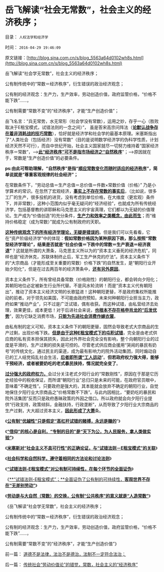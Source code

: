 # 岳飞解读“社会无常数”，社会主义的经济秩序；

目录： `人权法学和经济学` 

时间： `2016-04-29 19:46:09` 

原文链接：[http://blog.sina.com.cn/s/blog_5563a64d0102wh8s.html](http://blog.sina.com.cn/s/blog_5563a64d0102wh8s.html)

岳飞解读“社会学无常数”，社会主义的经济秩序；

公有制传统中的“常数＝经济秩序”，衍生错误的政治经济观念；

公有制的经济观念：生产力，生产效率，劳动创造价值，政府监管价格，“价格不能下跌”……，

公有制需要“常数不变”的“经济秩序”，才能“生产创造价值”；

岳飞名言：“兵无常势，水无常形（社会学没有常数），运用之妙，存乎一心（胜败取决于E租宝模式，试错法则的一念之间）”，
虽是答宋高宗问阵法（[**论默认战争存在着非消耗战的技巧常数**](../../../2009/12/6/中国传统文化与现代战争格格不入.md)），恰好就是经济学和社会学的最基本原理。米塞斯指出了“人类社会（包括经济）没有常数”（目的是说明数学经济学的伪科学性质，计划经济天然不可行），而自中世纪开始，社会主义国家就尽一切努力维持着“国家经济秩序＝常数”，——>[**此“经济秩序”可不是指市场经济之“自然秩序**](../../../2013/5/18/自然秩序和国家标准.md)”；——>原因就在于，常数是“生产创造价值”的必要条件。

**ps:由此可帮助理解，“自然秩序”是指“[**顺应常数变化而随时适应的经济秩序**](../../../2013/5/24/自然转型就是自然秩序的“奥林匹克精神”.md)”，简单说就是“尊重客观规律的社会经济”；**

在常数条件下，“劳动总值＝生产总值＝总价值＝件数×常数价值（价格）”
乃是小学算术的常识。在忽然了宏观经济，[**事实上不存在常数的事实后**](../../../2016/4/24/米塞斯的正确论证，与“试错法则－E租宝模式”的关联；.md)，（比如说，很多工厂的生产，很多投机的进货，没有考虑到单位价格，在大维度（更宏观）条件下，并非常数），这种小范围内似乎毫无疑问的“经济经验”，也就成为所有传统经济学，包括基督教的讲耶稣和马克思主义的宇宙真理，它们都以为无疑的价值理论。生产成为“价值创造”的充分条件，[**生产力和效率之类概念，由此而生**](../../../2015/8/30/基督教和马克思主义者对“工厂，工业化”的误解；.md)；而“维持价格稳定（成为常数）”就成为公有制政府的天职。

[**这种传统观念下的所有经济学理论，无疑是错误的**](../../../2010/6/7/《资本论》错在“生产创造价值”.md)。但是我们可以先看看，它在“资产阶级经济学”中的体现：**假如常数价格因为某种原因下跌，那么按照“常数型经济学理论”，结果是否就是“社会价值＝下跌中的常数＝生产衰退＝经济衰退”**？这就是所谓的大萧条，马克思主义所以为的“资本主义垂死的经济危机”，同样也是“经济休克，苏联体制终止后，军工生产休克的疗法”。资本主义条件下的“大宗商品（才能形成至关重要的常数）价格下跌”的自然发生，是“朝阳行业开始夕阳化”，但是在过去两百年的经济萧条中，[**还有另外原因**](../../../2011/6/15/费雪低利率和通缩论代表了权贵垄断特权的利益.md)。

资本主义条件下，所有曾经具备常数（价格刚性）的朝阳行业，都会转向夕阳化；其朝阳地位必定被新生行业所代替。不是风水轮流转！而是“资本主义代有朝阳出”，推动了资本主义经济文明的长歌猛进！这种朝阳更替，不是政府集权所能推动的前者。对于领先如美国，不可能由政府预知，未来何种朝阳行业担当主力，政府如果“推动产业”，只不过是广泛试错，偶有收获。而这种试错，由私营经济去处理，效果更佳，成本更低！对于后进社会来说，[**也根本不存在格申肖龙的“后发优势**](../../../2014/1/4/人类历史上政治最黑暗的20世纪，格申克龙“后发优势”.md)”，因为它缺乏消费市场，[**只能为先进社会消费作嫁衣裳**](../../../2009/5/6/出口导向是暂时的还是永远的？.md)。

由私有制的定义可知，资本主义条件下的朝阳更替，固然会导致老式大宗商品的生产过剩，出现价格下跌。[**但是由于这种E租宝模式下的屯积试错**](../../../2016/4/20/（科学逻辑＋社会进化论）隔离了对“试错法则”的道德攻击.md)，完全是由老式供应商的私有资本担保其损失，因此对外界社会完全没有影响，整个向朝阳行业的过度是平滑的，生产过剩的损失是可控的。尽管老式供应商会援用“哭闹的暴民有奶号”的传统文化，通过民主的渠道，成为最有影响力的院外活动集团，同时煽动自已的工人结党捣乱社会生活，[**后者即所谓“工人运动**](../../../2011/12/11/宪章运动是愚昧的义和团，英国早期工会的成长.md)”。**但若政府权力强大得，能够干预经济，或者被要奶吃的老式暴民挟持，情况就完全变了**。

[**过分强大的政府权力，**](../../../2015/11/18/所有政府干预的政治行为，全部有边际，物极必反！.md)会过分关注老式夕阳行业的“常数刚性”，原因在于那是它历史经验中的税收保证，而所谓“朝阳行业”总归只是未来的可能，在政府官员眼中，意味着“不确定性”。只要政府是强大的，其本能就会放弃不确定的朝阳行业，自觉地保住夕阳行业大宗商品之“价格常数不下跌”。与此内因相比，“要奶吃的暴民和院外活集团”反而只是政府愚昧政策的外因之借口。所以政府就会向夕阳行业提供“行政支持，政策倾斜，金融扶持，行政垄断”，从而导致了夕阳行业大宗商品的生产过剩，大大超过资本主义，[**因此形成了大萧**](http://blog.sina.com.cn/s/blog_cc521dde0102vnl7.html)条。

《[**公有制“优越性”只是假定“高杠杆试错的赌搏，永远是赚的**](../../../2016/4/22/“天下为公”的高杠杆政治赌搏，小民“聚众投资”的罪大恶极.md)”》

《[**“信仰”的核心是自利，“专制的目的”是“天下为公，为人民服务，拿人类做实验”**](../../../2016/4/23/”信仰“的核心是自利，进步主义只是卫道公有制.md)》

《[**米塞斯对“社会主义不具可行性”的正确论证，与“试错法则－E租宝模式”的关联**](../../../2016/4/24/米塞斯的正确论证，与“试错法则－E租宝模式”的关联；.md)》

《[**社会科学和自然科学，遵守着相同的方法论和讨论法则**](../../../2016/4/25/社会科学和自然科学，遵守着相同的方法论和讨论法则；.md)》

《[**“试错法则-E租宝模式”对公有制可持续性，在每个环节的全面证伪**](../../../2016/4/26/“试错法则-E租宝模式”对公有制的全面证伪；.md)》

《[**“试错法则-E租宝模式”；**全面证伪了公有制的可持续性，**客观世界不存在“无差别劳动”**](../../../2016/4/27/全面证伪公有制的可持续性,不存在“无差别劳动”.md)》

《[**劳动是与大自然（常数）的交换，公有制“公共秩序”的意义就是“人造常数”**](../../../2016/4/28/传统社会“劳动价值论”的错觉，常数，社会主义的“经济秩序”.md)》

《岳飞解读“社会学无常数”，社会主义的经济秩序；

公有制传统中的“常数＝经济秩序”，衍生错误的政治经济观念；

公有制的经济观念：生产力，生产效率，劳动创造价值，政府监管价格，“价格不能下跌”……，

公有制需要“常数不变”的“经济秩序”，才能“生产创造价值”》

前一篇： [道德不是法律，法治不是德治，法制不一定符合法治；](../../../2016/5/11/道德不是法律，法治不是德治，法制不一定符合法治；.md)

后一篇： [传统社会“劳动价值论”的错觉，常数，社会主义的“经济秩序”](../../../2016/4/28/传统社会“劳动价值论”的错觉，常数，社会主义的“经济秩序”.md)

